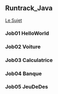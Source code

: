 ## Runtrack_Java
[Le Sujet](https://drive.google.com/file/d/1TZZzndPW8moqU89jmBtkwcsX8vGXZ9_u/view)  
### Job01 HelloWorld  
### Job02 Voiture  
### Job03 Calculatrice  
### Job04 Banque  
### Job05 JeuDeDes  
